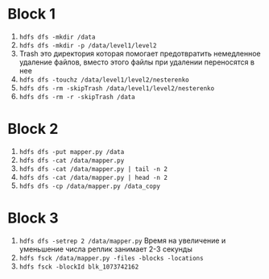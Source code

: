 # Block 1
1. `hdfs dfs -mkdir /data`
2. `hdfs dfs -mkdir -p /data/level1/level2`
3. Trash это директория которая помогает предотвратить немедленное удаление файлов, 
   вместо этого файлы при удалении переносятся в нее
4. `hdfs dfs -touchz /data/level1/level2/nesterenko`
5. `hdfs dfs -rm -skipTrash /data/level1/level2/nesterenko`
6. `hdfs dfs -rm -r -skipTrash /data`
# Block 2
1. `hdfs dfs -put mapper.py /data`
2. `hdfs dfs -cat /data/mapper.py`
3. `hdfs dfs -cat /data/mapper.py | tail -n 2`
4. `hdfs dfs -cat /data/mapper.py | head -n 2`
5. `hdfs dfs -cp /data/mapper.py /data_copy`
# Block 3
1. `hdfs dfs -setrep 2 /data/mapper.py`  Время на увеличение и уменьшение числа реплик занимает 2-3 секунды
2. `hdfs fsck /data/mapper.py -files -blocks -locations`
3. `hdfs fsck -blockId blk_1073742162`